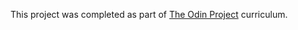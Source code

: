 This project was completed as part of [The Odin Project](https://www.theodinproject.com/lessons/ruby-on-rails-flight-booker) curriculum.
